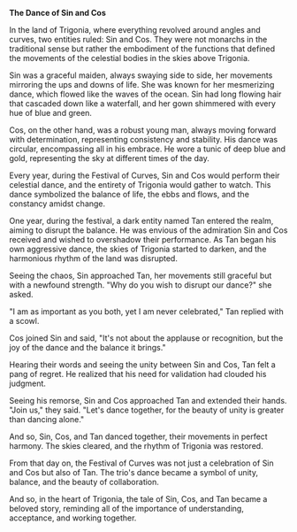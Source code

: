 **The Dance of Sin and Cos**

In the land of Trigonia, where everything revolved around angles and curves, two entities ruled: Sin and Cos. They were not monarchs in the traditional sense but rather the embodiment of the functions that defined the movements of the celestial bodies in the skies above Trigonia.

Sin was a graceful maiden, always swaying side to side, her movements mirroring the ups and downs of life. She was known for her mesmerizing dance, which flowed like the waves of the ocean. Sin had long flowing hair that cascaded down like a waterfall, and her gown shimmered with every hue of blue and green.

Cos, on the other hand, was a robust young man, always moving forward with determination, representing consistency and stability. His dance was circular, encompassing all in his embrace. He wore a tunic of deep blue and gold, representing the sky at different times of the day.

Every year, during the Festival of Curves, Sin and Cos would perform their celestial dance, and the entirety of Trigonia would gather to watch. This dance symbolized the balance of life, the ebbs and flows, and the constancy amidst change.

One year, during the festival, a dark entity named Tan entered the realm, aiming to disrupt the balance. He was envious of the admiration Sin and Cos received and wished to overshadow their performance. As Tan began his own aggressive dance, the skies of Trigonia started to darken, and the harmonious rhythm of the land was disrupted.

Seeing the chaos, Sin approached Tan, her movements still graceful but with a newfound strength. "Why do you wish to disrupt our dance?" she asked.

"I am as important as you both, yet I am never celebrated," Tan replied with a scowl.

Cos joined Sin and said, "It's not about the applause or recognition, but the joy of the dance and the balance it brings."

Hearing their words and seeing the unity between Sin and Cos, Tan felt a pang of regret. He realized that his need for validation had clouded his judgment.

Seeing his remorse, Sin and Cos approached Tan and extended their hands. "Join us," they said. "Let's dance together, for the beauty of unity is greater than dancing alone."

And so, Sin, Cos, and Tan danced together, their movements in perfect harmony. The skies cleared, and the rhythm of Trigonia was restored.

From that day on, the Festival of Curves was not just a celebration of Sin and Cos but also of Tan. The trio's dance became a symbol of unity, balance, and the beauty of collaboration.

And so, in the heart of Trigonia, the tale of Sin, Cos, and Tan became a beloved story, reminding all of the importance of understanding, acceptance, and working together.